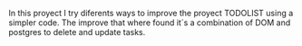 In this proyect I try diferents ways to improve the proyect TODOLIST using a simpler code. The improve that where found it´s a combination of DOM and postgres to delete and update tasks. 
